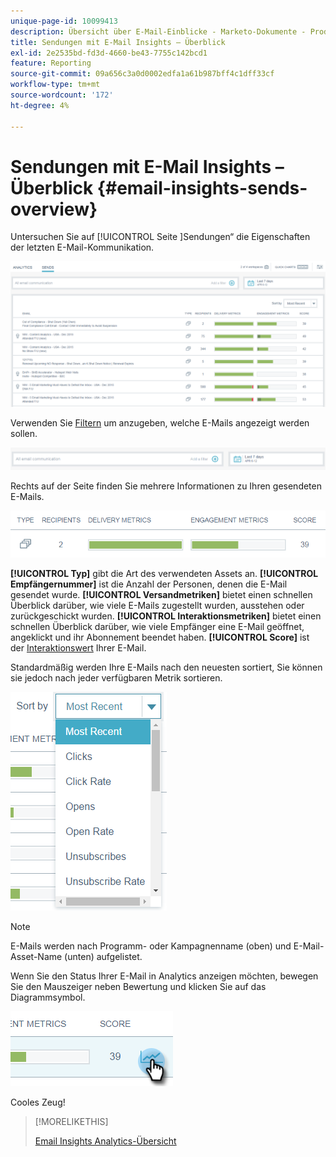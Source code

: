 ```yaml
---
unique-page-id: 10099413
description: Übersicht über E-Mail-Einblicke - Marketo-Dokumente - Produktdokumentation
title: Sendungen mit E-Mail Insights – Überblick
exl-id: 2e2535bd-fd3d-4660-be43-7755c142bcd1
feature: Reporting
source-git-commit: 09a656c3a0d0002edfa1a61b987bff4c1dff33cf
workflow-type: tm+mt
source-wordcount: '172'
ht-degree: 4%

---
```


# Sendungen mit E-Mail Insights – Überblick {#email-insights-sends-overview}

Untersuchen Sie auf [!UICONTROL  Seite ]Sendungen“ die Eigenschaften der letzten E-Mail-Kommunikation.

![](assets/one.png)

Verwenden Sie [Filtern](/help/marketo/product-docs/reporting/email-insights/filtering-in-email-insights.md) um anzugeben, welche E-Mails angezeigt werden sollen.

![](assets/filtering.png)

Rechts auf der Seite finden Sie mehrere Informationen zu Ihren gesendeten E-Mails.

![](assets/two-1.png)

**[!UICONTROL Typ]** gibt die Art des verwendeten Assets an.
**[!UICONTROL Empfängernummer]** ist die Anzahl der Personen, denen die E-Mail gesendet wurde.
**[!UICONTROL Versandmetriken]** bietet einen schnellen Überblick darüber, wie viele E-Mails zugestellt wurden, ausstehen oder zurückgeschickt wurden.
**[!UICONTROL Interaktionsmetriken]** bietet einen schnellen Überblick darüber, wie viele Empfänger eine E-Mail geöffnet, angeklickt und ihr Abonnement beendet haben.
**[!UICONTROL Score]** ist der [Interaktionswert](/help/marketo/product-docs/email-marketing/drip-nurturing/reports-and-notifications/understanding-the-engagement-score.md) Ihrer E-Mail.

Standardmäßig werden Ihre E-Mails nach den neuesten sortiert, Sie können sie jedoch nach jeder verfügbaren Metrik sortieren.

![](assets/three-1.png)

>[!NOTE]
>
>E-Mails werden nach Programm- oder Kampagnenname (oben) und E-Mail-Asset-Name (unten) aufgelistet.

Wenn Sie den Status Ihrer E-Mail in Analytics anzeigen möchten, bewegen Sie den Mauszeiger neben Bewertung und klicken Sie auf das Diagrammsymbol.

![](assets/five.png)

Cooles Zeug!

>[!MORELIKETHIS]
>
>[Email Insights Analytics-Übersicht](/help/marketo/product-docs/reporting/email-insights/email-insights-analytics-overview.md)
